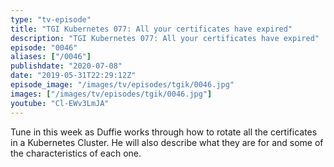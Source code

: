 ```yaml
---
type: "tv-episode"
title: "TGI Kubernetes 077: All your certificates have expired"
description: "TGI Kubernetes 077: All your certificates have expired"
episode: "0046"
aliases: ["/0046"]
publishdate: "2020-07-08"
date: "2019-05-31T22:29:12Z"
episode_image: "/images/tv/episodes/tgik/0046.jpg"
images: ["/images/tv/episodes/tgik/0046.jpg"]
youtube: "Cl-EWv3LmJA"
---
```


Tune in this week as Duffie works through how to rotate all the certificates in a Kubernetes Cluster. He will also describe what they are for and some of the characteristics of each one.
